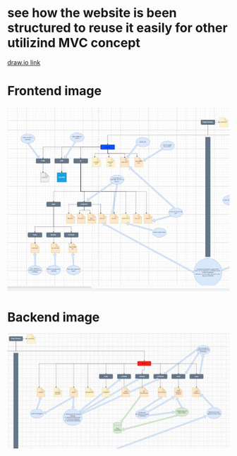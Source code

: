 # see how the website is been structured to reuse it easily for other utilizind MVC concept
<a href="https://drive.google.com/file/d/1fV-xC6p-pa_BGYPeo5KoTS2Xuxe71QFY/view?usp=sharing" target="_blank">draw.io link</a>

# Frontend image
![Frontend Schema](./frontend/img.PNG)
# Backend image
![Backend Schema](./backend/img.PNG)
